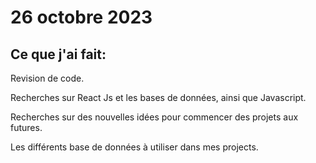 # 26 octobre 2023

## Ce que j'ai fait:

Revision de code.

Recherches sur React Js et les bases de données, ainsi que Javascript.

Recherches sur des nouvelles idées pour commencer des projets aux futures.

Les différents base de données à utiliser dans mes projects.